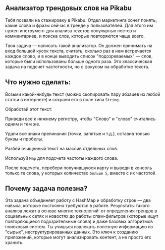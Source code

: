 ## Анализатор трендовых слов на Pikabu
Тебя позвали на стажировку в Pikabu. Отдел маркетинга хочет понять, какие слова и фразы сейчас в тренде у пользователей. 
Для этого им нужен инструмент для анализа текстов популярных постов и комментариев, и поиска слов, которые повторяются чаще всего.

Твоя задача — написать такой анализатор. 
Он должен принимать на вход большой кусок текста, считать, сколько раз в нем встречается
каждое слово, и в конце выводить список "подозреваемых" — слов, которые были использованы больше одного
раза. Это классическая задача на подсчет частотности, но с фокусом на обработке текста.

## Что нужно сделать:

Возьми какой-нибудь текст (можно скопировать пару абзацев из любой статьи в интернете) и сохрани его в поле типа `String`.

Обработай этот текст:

Приведи все к нижнему регистру, чтобы "Слово" и "слово" считались одним и тем же.

Удали все знаки препинания (точки, запятые и т.д.), оставив только буквы и пробелы.

Разбей очищенный текст на массив отдельных слов.

Используй `Map` для подсчета частоты каждого слова.

После подсчета, перебери получившуюся карту и выведи в консоль только те слова, у которых количество `больше 5`, вместе с их частотой.

## Почему задача полезна?

Эта задача объединяет работу с HashMap и обработку строк — два навыка, которые постоянно требуются в работе. Результаты такого анализа лежат в основе многих технологий: от определения трендов в социальных сетях и новостях до работы спам-фильтров (которые ищут повторяющиеся подозрительные слова) и даже базовых алгоритмов поисковых систем. Ты учишься извлекать полезную информацию из "сырых", неструктурированных данных. Это ключ к созданию приложений, которые могут анализировать контент, а не просто его хранить.